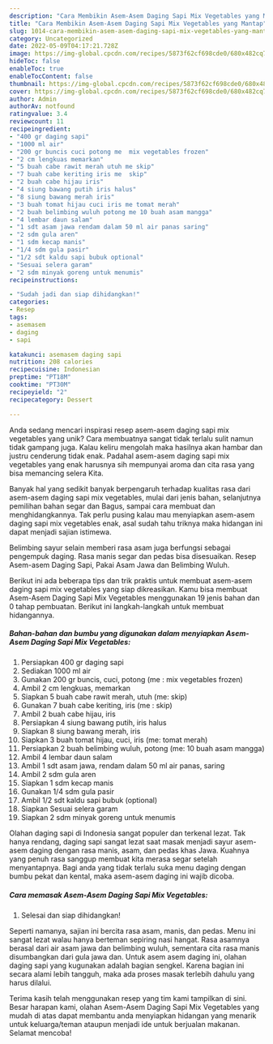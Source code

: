```yaml
---
description: "Cara Membikin Asem-Asem Daging Sapi Mix Vegetables yang Mantap"
title: "Cara Membikin Asem-Asem Daging Sapi Mix Vegetables yang Mantap"
slug: 1014-cara-membikin-asem-asem-daging-sapi-mix-vegetables-yang-mantap
category: Uncategorized
date: 2022-05-09T04:17:21.728Z
image: https://img-global.cpcdn.com/recipes/5873f62cf698cde0/680x482cq70/asem-asem-daging-sapi-mix-vegetables-foto-resep-utama.jpg
hideToc: false
enableToc: true
enableTocContent: false
thumbnail: https://img-global.cpcdn.com/recipes/5873f62cf698cde0/680x482cq70/asem-asem-daging-sapi-mix-vegetables-foto-resep-utama.jpg
cover: https://img-global.cpcdn.com/recipes/5873f62cf698cde0/680x482cq70/asem-asem-daging-sapi-mix-vegetables-foto-resep-utama.jpg
author: Admin
authorAv: notfound
ratingvalue: 3.4
reviewcount: 11
recipeingredient:
- "400 gr daging sapi"
- "1000 ml air"
- "200 gr buncis cuci potong me  mix vegetables frozen"
- "2 cm lengkuas memarkan"
- "5 buah cabe rawit merah utuh me skip"
- "7 buah cabe keriting iris me  skip"
- "2 buah cabe hijau iris"
- "4 siung bawang putih iris halus"
- "8 siung bawang merah iris"
- "3 buah tomat hijau cuci iris me tomat merah"
- "2 buah belimbing wuluh potong me 10 buah asam mangga"
- "4 lembar daun salam"
- "1 sdt asam jawa rendam dalam 50 ml air panas saring"
- "2 sdm gula aren"
- "1 sdm kecap manis"
- "1/4 sdm gula pasir"
- "1/2 sdt kaldu sapi bubuk optional"
- "Sesuai selera garam"
- "2 sdm minyak goreng untuk menumis"
recipeinstructions:

- "Sudah jadi dan siap dihidangkan!"
categories:
- Resep
tags:
- asemasem
- daging
- sapi

katakunci: asemasem daging sapi 
nutrition: 208 calories
recipecuisine: Indonesian
preptime: "PT18M"
cooktime: "PT30M"
recipeyield: "2"
recipecategory: Dessert

---
```





Anda sedang mencari inspirasi resep asem-asem daging sapi mix vegetables yang unik? Cara membuatnya sangat tidak terlalu sulit namun tidak gampang juga. Kalau keliru mengolah maka hasilnya akan hambar dan justru cenderung tidak enak. Padahal asem-asem daging sapi mix vegetables yang enak harusnya sih mempunyai aroma dan cita rasa yang bisa memancing selera Kita.





Banyak hal yang sedikit banyak berpengaruh terhadap kualitas rasa dari asem-asem daging sapi mix vegetables, mulai dari jenis bahan, selanjutnya pemilihan bahan segar dan Bagus, sampai cara membuat dan menghidangkannya. Tak perlu pusing kalau mau menyiapkan asem-asem daging sapi mix vegetables enak,      asal sudah tahu triknya maka hidangan ini dapat menjadi sajian istimewa.














Belimbing sayur selain memberi rasa asam juga berfungsi sebagai pengempuk daging. Rasa manis segar dan pedas bisa disesuaikan. Resep Asem-asem Daging Sapi, Pakai Asam Jawa dan Belimbing Wuluh.






Berikut ini ada beberapa tips dan trik praktis untuk membuat asem-asem daging sapi mix vegetables yang siap dikreasikan. Kamu bisa membuat Asem-Asem Daging Sapi Mix Vegetables menggunakan 19 jenis bahan dan 0 tahap pembuatan. Berikut ini langkah-langkah untuk membuat hidangannya.

<!--inarticleads1-->

##### Bahan-bahan dan bumbu yang digunakan dalam menyiapkan Asem-Asem Daging Sapi Mix Vegetables:

1. Persiapkan 400 gr daging sapi
1. Sediakan 1000 ml air
1. Gunakan 200 gr buncis, cuci, potong (me : mix vegetables frozen)
1. Ambil 2 cm lengkuas, memarkan
1. Siapkan 5 buah cabe rawit merah, utuh (me: skip)
1. Gunakan 7 buah cabe keriting, iris (me : skip)
1. Ambil 2 buah cabe hijau, iris
1. Persiapkan 4 siung bawang putih, iris halus
1. Siapkan 8 siung bawang merah, iris
1. Siapkan 3 buah tomat hijau, cuci, iris (me: tomat merah)
1. Persiapkan 2 buah belimbing wuluh, potong (me: 10 buah asam mangga)
1. Ambil 4 lembar daun salam
1. Ambil 1 sdt asam jawa, rendam dalam 50 ml air panas, saring
1. Ambil 2 sdm gula aren
1. Siapkan 1 sdm kecap manis
1. Gunakan 1/4 sdm gula pasir
1. Ambil 1/2 sdt kaldu sapi bubuk (optional)
1. Siapkan Sesuai selera garam
1. Siapkan 2 sdm minyak goreng untuk menumis


Olahan daging sapi di Indonesia sangat populer dan terkenal lezat. Tak hanya rendang, daging sapi sangat lezat saat masak menjadi sayur asem-asem daging dengan rasa manis, asam, dan pedas khas Jawa. Kuahnya yang penuh rasa sanggup membuat kita merasa segar setelah menyantapnya. Bagi anda yang tidak terlalu suka menu daging dengan bumbu pekat dan kental, maka asem-asem daging ini wajib dicoba. 

<!--inarticleads2-->

##### Cara memasak Asem-Asem Daging Sapi Mix Vegetables:


1. Selesai dan siap dihidangkan!

Seperti namanya, sajian ini bercita rasa asam, manis, dan pedas. Menu ini sangat lezat walau hanya berteman sepiring nasi hangat. Rasa asamnya berasal dari air asam jawa dan belimbing wuluh, sementara cita rasa manis disumbangkan dari gula jawa dan. Untuk asem asem daging ini, olahan daging sapi yang kugunakan adalah bagian sengkel. Karena bagian ini secara alami lebih tangguh, maka ada proses masak terlebih dahulu yang harus dilalui. 

Terima kasih telah menggunakan resep yang tim kami tampilkan di sini. Besar harapan kami, olahan Asem-Asem Daging Sapi Mix Vegetables yang mudah di atas dapat membantu anda menyiapkan hidangan yang menarik untuk keluarga/teman ataupun menjadi ide untuk berjualan makanan. Selamat mencoba!
